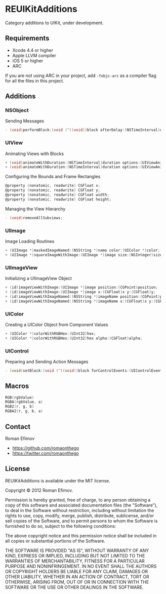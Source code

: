 # REUIKitAdditions

Category additions to UIKit, under development.

## Requirements
* Xcode 4.4 or higher
* Apple LLVM compiler
* iOS 5 or higher
* ARC

If you are not using ARC in your project, add `-fobjc-arc` as a compiler flag for all the files in this project.

## Additions

### NSObject

Sending Messages

```objective-c
- (void)performBlock:(void (^)(void))block afterDelay:(NSTimeInterval)delay;
```

### UIView

Animating Views with Blocks

```objective-c
+ (void)animateWithDuration:(NSTimeInterval)duration options:(UIViewAnimationOptions)options animations:(void (^)(void))animations;
+ (void)animateWithDuration:(NSTimeInterval)duration options:(UIViewAnimationOptions)options animations:(void (^)(void))animations completion:(void (^)(BOOL finished))completion;
```

Configuring the Bounds and Frame Rectangles

```objective-c
@property (nonatomic, readwrite) CGFloat x;
@property (nonatomic, readwrite) CGFloat y;
@property (nonatomic, readwrite) CGFloat width;
@property (nonatomic, readwrite) CGFloat height;
```

Managing the View Hierarchy

```objective-c
- (void)removeAllSubviews;
```

### UIImage

Image Loading Routines

```objective-c
+ (UIImage *)maskedImageNamed:(NSString *)name color:(UIColor *)color;
+ (UIImage *)squareImageWithImage:(UIImage *)image size:(NSInteger)size;
```

### UIImageView

Initializing a UIImageView Object

```objective-c
+ (id)imageViewWithImage:(UIImage *)image position:(CGPoint)position;
+ (id)imageViewWithImage:(UIImage *)image x:(CGFloat)x y:(CGFloat)y;
+ (id)imageViewWithImageNamed:(NSString *)imageName position:(CGPoint)position;
+ (id)imageViewWithImageNamed:(NSString *)imageName x:(CGFloat)x y:(CGFloat)y;
```

### UIColor

Creating a UIColor Object from Component Values

```objective-c
+ (UIColor *)colorWithRGBHex:(UInt32)hex;
+ (UIColor *)colorWithRGBHex:(UInt32)hex alpha:(CGFloat)alpha;
```

### UIControl

Preparing and Sending Action Messages

```objective-c
- (void)setBlock:(void (^)(void))block forControlEvents:(UIControlEvents)event;
```

## Macros

```objective-c
RGB(rgbValue)
RGBA(rgbValue, a)
RGB2(r, g, b)
RGBA2(r, g, b, a)
```

## Contact

Roman Efimov

- https://github.com/romaonthego
- https://twitter.com/romaonthego

## License

REUIKitAdditions is available under the MIT license.

Copyright © 2012 Roman Efimov.

Permission is hereby granted, free of charge, to any person obtaining a copy of this software and associated documentation files (the "Software"), to deal in the Software without restriction, including without limitation the rights to use, copy, modify, merge, publish, distribute, sublicense, and/or sell copies of the Software, and to permit persons to whom the Software is furnished to do so, subject to the following conditions:

The above copyright notice and this permission notice shall be included in all copies or substantial portions of the Software.

THE SOFTWARE IS PROVIDED "AS IS", WITHOUT WARRANTY OF ANY KIND, EXPRESS OR IMPLIED, INCLUDING BUT NOT LIMITED TO THE WARRANTIES OF MERCHANTABILITY, FITNESS FOR A PARTICULAR PURPOSE AND NONINFRINGEMENT. IN NO EVENT SHALL THE AUTHORS OR COPYRIGHT HOLDERS BE LIABLE FOR ANY CLAIM, DAMAGES OR OTHER LIABILITY, WHETHER IN AN ACTION OF CONTRACT, TORT OR OTHERWISE, ARISING FROM, OUT OF OR IN CONNECTION WITH THE SOFTWARE OR THE USE OR OTHER DEALINGS IN THE SOFTWARE.
